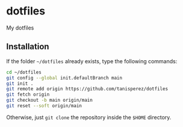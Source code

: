 # dotfiles
My dotfiles

## Installation

If the folder `~/dotfiles` already exists, type the following commands:

```bash
cd ~/dotfiles
git config --global init.defaultBranch main
git init .
git remote add origin https://github.com/tanisperez/dotfiles
git fetch origin
git checkout -b main origin/main
git reset --soft origin/main
```

Otherwise, just `git clone` the repository inside the `$HOME` directory.
